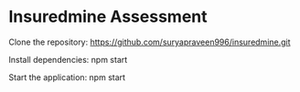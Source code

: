 # Insuredmine Assessment

Clone the repository:
https://github.com/suryapraveen996/insuredmine.git

Install dependencies:
npm start

Start the application:
npm start
